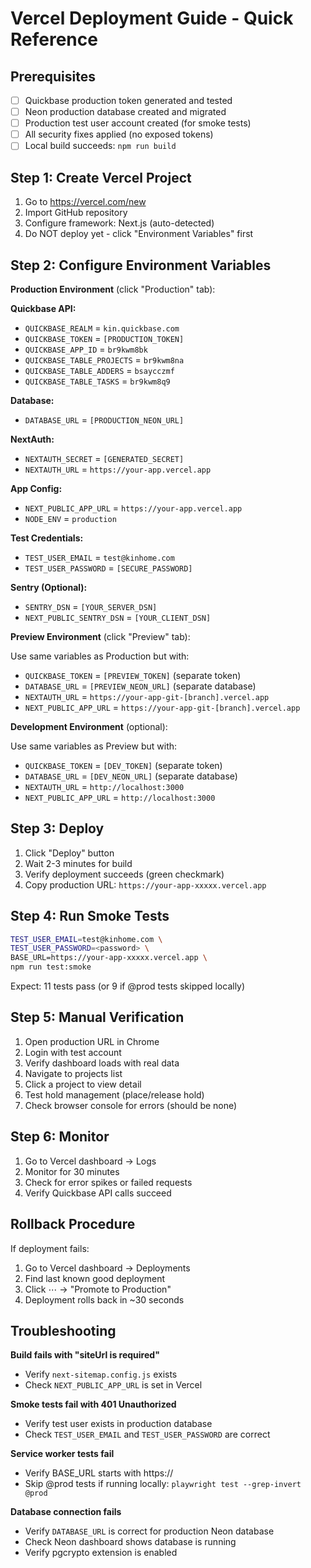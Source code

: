 # Vercel Deployment Guide - Quick Reference

## Prerequisites
- [ ] Quickbase production token generated and tested
- [ ] Neon production database created and migrated
- [ ] Production test user account created (for smoke tests)
- [ ] All security fixes applied (no exposed tokens)
- [ ] Local build succeeds: `npm run build`

## Step 1: Create Vercel Project

1. Go to https://vercel.com/new
2. Import GitHub repository
3. Configure framework: Next.js (auto-detected)
4. Do NOT deploy yet - click "Environment Variables" first

## Step 2: Configure Environment Variables

**Production Environment** (click "Production" tab):

**Quickbase API:**
- `QUICKBASE_REALM` = `kin.quickbase.com`
- `QUICKBASE_TOKEN` = `[PRODUCTION_TOKEN]`
- `QUICKBASE_APP_ID` = `br9kwm8bk`
- `QUICKBASE_TABLE_PROJECTS` = `br9kwm8na`
- `QUICKBASE_TABLE_ADDERS` = `bsaycczmf`
- `QUICKBASE_TABLE_TASKS` = `br9kwm8q9`

**Database:**
- `DATABASE_URL` = `[PRODUCTION_NEON_URL]`

**NextAuth:**
- `NEXTAUTH_SECRET` = `[GENERATED_SECRET]`
- `NEXTAUTH_URL` = `https://your-app.vercel.app`

**App Config:**
- `NEXT_PUBLIC_APP_URL` = `https://your-app.vercel.app`
- `NODE_ENV` = `production`

**Test Credentials:**
- `TEST_USER_EMAIL` = `test@kinhome.com`
- `TEST_USER_PASSWORD` = `[SECURE_PASSWORD]`

**Sentry (Optional):**
- `SENTRY_DSN` = `[YOUR_SERVER_DSN]`
- `NEXT_PUBLIC_SENTRY_DSN` = `[YOUR_CLIENT_DSN]`

**Preview Environment** (click "Preview" tab):

Use same variables as Production but with:
- `QUICKBASE_TOKEN` = `[PREVIEW_TOKEN]` (separate token)
- `DATABASE_URL` = `[PREVIEW_NEON_URL]` (separate database)
- `NEXTAUTH_URL` = `https://your-app-git-[branch].vercel.app`
- `NEXT_PUBLIC_APP_URL` = `https://your-app-git-[branch].vercel.app`

**Development Environment** (optional):

Use same variables as Preview but with:
- `QUICKBASE_TOKEN` = `[DEV_TOKEN]` (separate token)
- `DATABASE_URL` = `[DEV_NEON_URL]` (separate database)
- `NEXTAUTH_URL` = `http://localhost:3000`
- `NEXT_PUBLIC_APP_URL` = `http://localhost:3000`

## Step 3: Deploy

1. Click "Deploy" button
2. Wait 2-3 minutes for build
3. Verify deployment succeeds (green checkmark)
4. Copy production URL: `https://your-app-xxxxx.vercel.app`

## Step 4: Run Smoke Tests

```bash
TEST_USER_EMAIL=test@kinhome.com \
TEST_USER_PASSWORD=<password> \
BASE_URL=https://your-app-xxxxx.vercel.app \
npm run test:smoke
```

Expect: 11 tests pass (or 9 if @prod tests skipped locally)

## Step 5: Manual Verification

1. Open production URL in Chrome
2. Login with test account
3. Verify dashboard loads with real data
4. Navigate to projects list
5. Click a project to view detail
6. Test hold management (place/release hold)
7. Check browser console for errors (should be none)

## Step 6: Monitor

1. Go to Vercel dashboard → Logs
2. Monitor for 30 minutes
3. Check for error spikes or failed requests
4. Verify Quickbase API calls succeed

## Rollback Procedure

If deployment fails:
1. Go to Vercel dashboard → Deployments
2. Find last known good deployment
3. Click ⋯ → "Promote to Production"
4. Deployment rolls back in ~30 seconds

## Troubleshooting

**Build fails with "siteUrl is required"**
- Verify `next-sitemap.config.js` exists
- Check `NEXT_PUBLIC_APP_URL` is set in Vercel

**Smoke tests fail with 401 Unauthorized**
- Verify test user exists in production database
- Check `TEST_USER_EMAIL` and `TEST_USER_PASSWORD` are correct

**Service worker tests fail**
- Verify BASE_URL starts with https://
- Skip @prod tests if running locally: `playwright test --grep-invert @prod`

**Database connection fails**
- Verify `DATABASE_URL` is correct for production Neon database
- Check Neon dashboard shows database is running
- Verify pgcrypto extension is enabled

